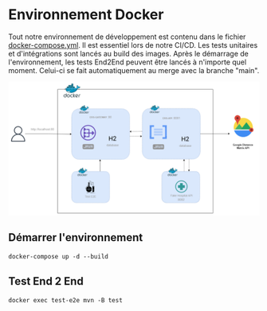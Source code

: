 # Environnement Docker

Tout notre environnement de développement est contenu dans le fichier [docker-compose.yml](../docker-compose.yml). Il est essentiel lors de notre CI/CD. Les tests unitaires et d'intégrations sont lancés au build des images. Après le démarrage de l'environnement, les tests End2End peuvent être lancés à n'importe quel moment. Celui-ci se fait automatiquement au merge avec la branche "main".

![Architecture logicielle](./images/Docker_Environnement.png)

## Démarrer l'environnement
    docker-compose up -d --build

## Test End 2 End
    docker exec test-e2e mvn -B test
    
